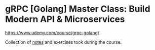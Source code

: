 # gRPC [Golang] Master Class: Build Modern API & Microservices

<https://www.udemy.com/course/grpc-golang/>

Collection of [notes](NOTES.md) and exercises took during the course.